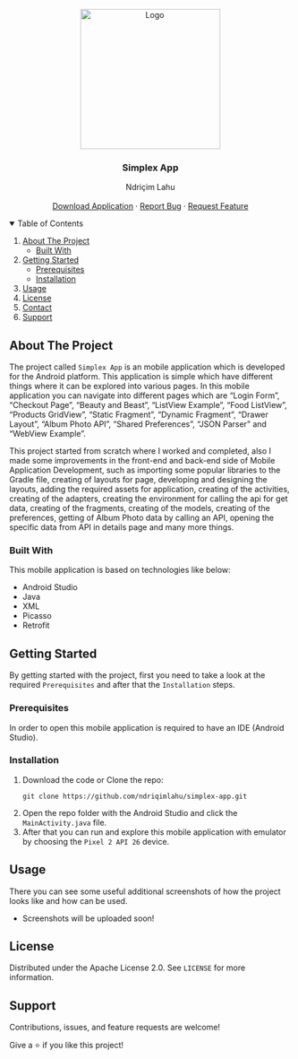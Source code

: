 <!-- PROJECT LOGO -->
<p align="center">
  <img src="https://github.com/ndriqimlahu/ndriqim-lahu-portfolio/blob/main/assets/portfolio/SimplexApp.png" alt="Logo" width="250" height="250">
  <h3 align="center">Simplex App</h3>
  <p align="center">
    Ndriçim Lahu
    <br>
    <br>
    <a href="https://github.com/ndriqimlahu/simplex-app/raw/master/app/release/app-release.apk">Download Application</a>
    ·
    <a href="https://github.com/ndriqimlahu/simplex-app/issues">Report Bug</a>
    ·
    <a href="https://github.com/ndriqimlahu/simplex-app/issues">Request Feature</a>
  </p>
</p>


<!-- TABLE OF CONTENTS -->
<details open="open">
  <summary>Table of Contents</summary>
  <ol>
    <li>
      <a href="#about-the-project">About The Project</a>
      <ul>
        <li><a href="#built-with">Built With</a></li>
      </ul>
    </li>
    <li>
      <a href="#getting-started">Getting Started</a>
      <ul>
        <li><a href="#prerequisites">Prerequisites</a></li>
        <li><a href="#installation">Installation</a></li>
      </ul>
    </li>
    <li><a href="#usage">Usage</a></li>
    <li><a href="#license">License</a></li>
    <li><a href="#contact">Contact</a></li>
    <li><a href="#support">Support</a></li>
  </ol>
</details>


<!-- ABOUT THE PROJECT -->
## About The Project

The project called `Simplex App` is an mobile application which is developed for the Android platform. This application is simple which have different things where it can be explored into various pages. In this mobile application you can navigate into different pages which are “Login Form”, “Checkout Page”, “Beauty and Beast”, “ListView Example”, “Food ListView”, “Products GridView”, “Static Fragment”, “Dynamic Fragment”, “Drawer Layout”, “Album Photo API”, “Shared Preferences”, “JSON Parser” and “WebView Example”.

This project started from scratch where I worked and completed, also I made some improvements in the front-end and back-end side of Mobile Application Development, such as importing some popular libraries to the Gradle file, creating of layouts for page, developing and designing the layouts, adding the required assets for application, creating of the activities, creating of the adapters, creating the environment for calling the api for get data, creating of the fragments, creating of the models, creating of the preferences, getting of Album Photo data by calling an API, opening the specific data from API in details page and many more things.


### Built With

This mobile application is based on technologies like below:

* Android Studio
* Java
* XML
* Picasso
* Retrofit


<!-- GETTING STARTED -->
## Getting Started

By getting started with the project, first you need to take a look at the required `Prerequisites` and after that the `Installation` steps.


### Prerequisites

In order to open this mobile application is required to have an IDE (Android Studio).


### Installation

1. Download the code or Clone the repo:
   ```terminal
   git clone https://github.com/ndriqimlahu/simplex-app.git
   ```
2. Open the repo folder with the Android Studio and click the `MainActivity.java` file.
3. After that you can run and explore this mobile application with emulator by choosing the `Pixel 2 API 26` device.


<!-- USAGE -->
## Usage

There you can see some useful additional screenshots of how the project looks like and how can be used.

* Screenshots will be uploaded soon!


<!-- LICENSE -->
## License

Distributed under the Apache License 2.0. See `LICENSE` for more information.


<!-- SUPPORT -->
## Support

Contributions, issues, and feature requests are welcome!

Give a ⭐️ if you like this project!
